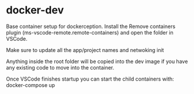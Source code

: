 # docker-dev

Base container setup for dockerception. Install the Remove containers plugin (ms-vscode-remote.remote-containers) and open the folder in VSCode.

Make sure to update all the app/project names and netwoking init

Anything inside the root folder will be copied into the dev image if you have any existing code to move into the container.

Once VSCode finishes startup you can start the child containers with:
docker-compose up
